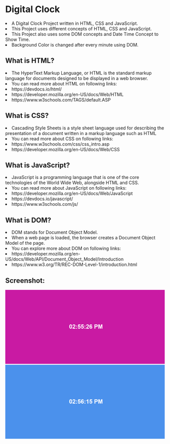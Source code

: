 # Digital Clock
<li> A Digital Clock Project written in HTML, CSS and JavaScript.
<li> This Project uses different concepts of HTML, CSS and JavaScript.
<li> This Project also uses some DOM concepts and Date Time Concept to Show Time.
<li> Background Color is changed after every minute using DOM.

## What is HTML?
<li> The HyperText Markup Language, or HTML is the standard markup language for documents designed to be displayed in a web browser.
<li> You can read more about HTML on following links:
<li> https://devdocs.io/html/
<li> https://developer.mozilla.org/en-US/docs/Web/HTML
<li> https://www.w3schools.com/TAGS/default.ASP

## What is CSS?
<li> Cascading Style Sheets is a style sheet language used for describing the presentation of a document written in a markup language such as HTML
<li> You can read more about CSS on following links:
<li> https://www.w3schools.com/css/css_intro.asp
<li> https://developer.mozilla.org/en-US/docs/Web/CSS

## What is JavaScript?
<li> JavaScript is a programming language that is one of the core technologies of the World Wide Web, alongside HTML and CSS.
<li> You can read more about JavaScript on following links:
<li> https://developer.mozilla.org/en-US/docs/Web/JavaScript
<li> https://devdocs.io/javascript/
<li> https://www.w3schools.com/js/

## What is DOM?
<li> DOM stands for Document Object Model.
<li> When a web page is loaded, the browser creates a Document Object Model of the page.
<li> You can explore more about DOM on following links:
<li> https://developer.mozilla.org/en-US/docs/Web/API/Document_Object_Model/Introduction
<li> https://www.w3.org/TR/REC-DOM-Level-1/introduction.html

## Screenshot:
<img src="https://github.com/l33t-c0d3r-66/Digital-Clock/blob/master/images/ss1.png" >



<img src="https://github.com/l33t-c0d3r-66/Digital-Clock/blob/master/images/ss2.png" >



